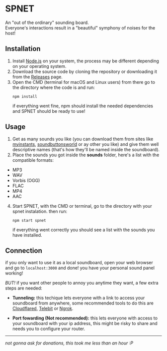 # SPNET  

An "out of the ordinary" sounding board.  
Everyone's interactions result in a "beautiful" symphony of noises for the host!  


## Installation
1. Install [Node.js]( https://nodejs.org/) on your system, the process may be different depending on your operating system.  
2. Download the source code by cloning the repository or downloading it from the [Releases]( https://github.com/r-gt/spnet/releases/tag/main) page.
3. Open the CMD (terminal for macOS and Linux users) from there go to the directory where the code is and run:
	```
   npm install
	```
	if everything went fine, npm should install the needed dependencies and SPNET should be ready to use!

## Usage
1. Get as many sounds you like (you can download them from sites like [myinstants](https://www.myinstants.com/en/index/us/), [soundbuttonsworld](https://soundbuttonsworld.com/) or ay other you like) and give them well descriptive names (that's how they'll be named inside the soundboard). 
2. Place the sounds you got inside the **sounds** folder, here's a list with the compatible formats:
  -   MP3
  -   WAV
  -   Vorbis (OGG)
  -   FLAC
  -   MP4
  -   AAC
4. Start SPNET, with the CMD or terminal, go to the directory with your spnet instalation. then run:
    ```
    npm start spnet
    ```  

    if everything went correctly you should see a list with the sounds you have installed.

## Connection
if you only want to use it as a local soundboard, open your web browser and go to `localhost:3000` and done! you have your personal sound panel working!

*BUT!* if you want other people to annoy you anytime they want, a few extra steps are needed:

- **Tunneling:** this techique lets everyone with a link to access your soundboard from anywhere, some recommended tools to do this are [Cloudflared](https://github.com/cloudflare/cloudflared), [Telebit](https://telebit.cloud/) or [Ngrok](https://ngrok.com/).

 -  **Port fowarding (Not recommended):** this lets everyone with access to your soundboard with your ip address, this might be risky to share and needs you to configure your router.  

***
*not gonna ask for donations, this took me less than an hour :P*
